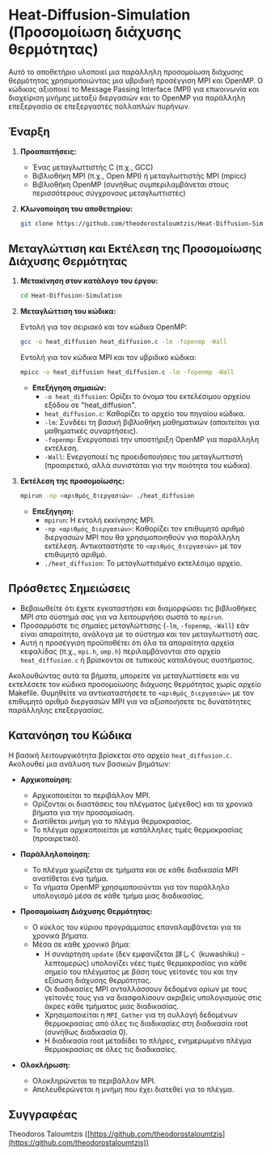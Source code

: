 # Heat-Diffusion-Simulation (Προσομοίωση διάχυσης θερμότητας)

Αυτό το αποθετήριο υλοποιεί μια παράλληλη προσομοίωση διάχυσης θερμότητας χρησιμοποιώντας μια υβριδική προσέγγιση MPI και OpenMP. Ο κώδικας αξιοποιεί το Message Passing Interface (MPI) για επικοινωνία και διαχείριση μνήμης μεταξύ διεργασιών και το OpenMP για παράλληλη επεξεργασία σε επεξεργαστές πολλαπλών πυρήνων.

## Έναρξη

1. **Προαπαιτήσεις:**
    - Ένας μεταγλωττιστής C (π.χ., GCC)
    - Βιβλιοθήκη MPI (π.χ., Open MPI) ή μεταγλωττιστής MPI (mpicc)
    - Βιβλιοθήκη OpenMP (συνήθως συμπεριλαμβάνεται στους περισσότερους σύγχρονους μεταγλωττιστές)

2. **Κλωνοποίηση του αποθετηρίου:**

    ```bash
    git clone https://github.com/theodorostaloumtzis/Heat-Diffusion-Simulation.git
    ```

## Μεταγλώττιση και Εκτέλεση της Προσομοίωσης Διάχυσης Θερμότητας

1. **Μετακίνηση στον κατάλογο του έργου:**

    ```bash
    cd Heat-Diffusion-Simulation
    ```

2. **Μεταγλώττιση του κώδικα:**

    Εντολή για τον σειριακό και τον κώδικα OpenMP:
    ```bash
    gcc -o heat_diffusion heat_diffusion.c -lm -fopenmp -Wall
    ```
    Εντολή για τον κώδικα MPI και τον υβριδικό κώδικα:
    ```bash
    mpicc -o heat_diffusion heat_diffusion.c -lm -fopenmp -Wall
    ```

    - **Επεξήγηση σημαιών:**
        - `-o heat_diffusion`: Ορίζει το όνομα του εκτελέσιμου αρχείου εξόδου σε "heat_diffusion".
        - `heat_diffusion.c`: Καθορίζει το αρχείο του πηγαίου κώδικα.
        - `-lm`: Συνδέει τη βασική βιβλιοθήκη μαθηματικών (απαιτείται για μαθηματικές συναρτήσεις).
        - `-fopenmp`: Ενεργοποιεί την υποστήριξη OpenMP για παράλληλη εκτέλεση.
        - `-Wall`: Ενεργοποιεί τις προειδοποιήσεις του μεταγλωττιστή (προαιρετικό, αλλά συνιστάται για την ποιότητα του κώδικα).

3. **Εκτέλεση της προσομοίωσης:**

    ```bash
    mpirun -np <αριθμός_διεργασιών> ./heat_diffusion
    ```

    - **Επεξήγηση:**
        - `mpirun`: Η εντολή εκκίνησης MPI.
        - `-np <αριθμός_διεργασιών>`: Καθορίζει τον επιθυμητό αριθμό διεργασιών MPI που θα χρησιμοποιηθούν για παράλληλη εκτέλεση. Αντικαταστήστε το `<αριθμός_διεργασιών>` με τον επιθυμητό αριθμό.
        - `./heat_diffusion`: Το μεταγλωττισμένο εκτελέσιμο αρχείο.

## Πρόσθετες Σημειώσεις

* Βεβαιωθείτε ότι έχετε εγκαταστήσει και διαμορφώσει τις βιβλιοθήκες MPI στο σύστημά σας για να λειτουργήσει σωστά το `mpirun`.
* Προσαρμόστε τις σημαίες μεταγλώττισης (`-lm`, `-fopenmp`, `-Wall`) εάν είναι απαραίτητο, ανάλογα με το σύστημα και τον μεταγλωττιστή σας.
* Αυτή η προσέγγιση προϋποθέτει ότι όλα τα απαραίτητα αρχεία κεφαλίδας (π.χ., `mpi.h`, `omp.h`) περιλαμβάνονται στο αρχείο `heat_diffusion.c` ή βρίσκονται σε τυπικούς καταλόγους συστήματος.

Ακολουθώντας αυτά τα βήματα, μπορείτε να μεταγλωττίσετε και να εκτελέσετε τον κώδικα προσομοίωσης διάχυσης θερμότητας χωρίς αρχείο Makefile. Θυμηθείτε να αντικαταστήσετε το `<αριθμός_διεργασιών>` με τον επιθυμητό αριθμό διεργασιών MPI για να αξιοποιήσετε τις δυνατότητες παράλληλης επεξεργασίας.

## Κατανόηση του Κώδικα

Η βασική λειτουργικότητα βρίσκεται στο αρχείο `heat_diffusion.c`. Ακολουθεί μια ανάλυση των βασικών βημάτων:

* **Αρχικοποίηση:**
    - Αρχικοποιείται το περιβάλλον MPI.
    - Ορίζονται οι διαστάσεις του πλέγματος (μέγεθος) και τα χρονικά βήματα για την προσομοίωση.
    - Διατίθεται μνήμη για το πλέγμα θερμοκρασίας.
    - Το πλέγμα αρχικοποιείται με κατάλληλες τιμές θερμοκρασίας (προαιρετικό).

* **Παράλληλοποίηση:**
    - Το πλέγμα χωρίζεται σε τμήματα και σε κάθε διαδικασία MPI ανατίθεται ένα τμήμα.
    - Τα νήματα OpenMP χρησιμοποιούνται για τον παράλληλο υπολογισμό μέσα σε κάθε τμήμα μιας διαδικασίας.

* **Προσομοίωση Διάχυσης Θερμότητας:**
    - Ο κύκλος του κύριου προγράμματος επαναλαμβάνεται για τα χρονικά βήματα.
    - Μέσα σε κάθε χρονικό βήμα:
        - Η συνάρτηση `update` (δεν εμφανίζεται 詳しく (kuwashiku) - λεπτομερώς) υπολογίζει νέες τιμές θερμοκρασίας για κάθε σημείο του πλέγματος με βάση τους γείτονές του και την εξίσωση διάχυσης θερμότητας.
        - Οι διαδικασίες MPI ανταλλάσσουν δεδομένα ορίων με τους γείτονές τους για να διασφαλίσουν ακριβείς υπολογισμούς στις άκρες κάθε τμήματος μιας διαδικασίας.
        - Χρησιμοποιείται η `MPI_Gather` για τη συλλογή δεδομένων θερμοκρασίας από όλες τις διαδικασίες στη διαδικασία root (συνήθως διαδικασία 0).
        - Η διαδικασία root μεταδίδει το πλήρες, ενημερωμένο πλέγμα θερμοκρασίας σε όλες τις διαδικασίες.

* **Ολοκλήρωση:**
    - Ολοκληρώνεται το περιβάλλον MPI.
    - Απελευθερώνεται η μνήμη που έχει διατεθεί για το πλέγμα.

## Συγγραφέας

Theodoros Taloumtzis ([https://github.com/theodorostaloumtzis](https://github.com/theodorostaloumtzis))
